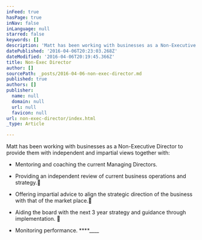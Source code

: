 ```yaml
---
inFeed: true
hasPage: true
inNav: false
inLanguage: null
starred: false
keywords: []
description: 'Matt has been working with businesses as a Non-Executive Director to provide them with independent and impartial views together with:'
datePublished: '2016-04-06T20:23:03.268Z'
dateModified: '2016-04-06T20:19:45.366Z'
title: Non-Exec Director
author: []
sourcePath: _posts/2016-04-06-non-exec-director.md
published: true
authors: []
publisher:
  name: null
  domain: null
  url: null
  favicon: null
url: non-exec-director/index.html
_type: Article

---
```

Matt has been working with businesses as a Non-Executive Director to provide them with independent and impartial views together with:

* Mentoring and coaching the current Managing Directors.

* Providing an independent review of current business operations and strategy. 

* Offering impartial advice to align the strategic direction of the business with that of the market place.

* Aiding the board with the next 3 year strategy and guidance through implementation.


* Monitoring performance. 
****____